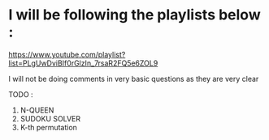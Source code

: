# I will be following the playlists below :

https://www.youtube.com/playlist?list=PLgUwDviBIf0rGlzIn_7rsaR2FQ5e6ZOL9

I will not be doing comments in very basic questions as they are very clear 

TODO : 

1. N-QUEEN
2. SUDOKU SOLVER
3. K-th permutation